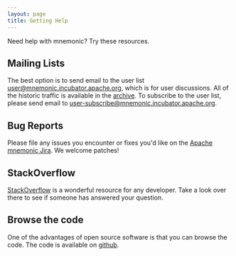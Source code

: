 ```yaml
---
layout: page
title: Getting Help
---
```


Need help with mnemonic? Try these resources.

## Mailing Lists

The best option is to send email to the user list
[user@mnemonic.incubator.apache.org](mailto:user@mnemonic.incubator.apache.org), which is for user
discussions. All of the historic traffic is available in the
[archive](http://mail-archives.apache.org/mod_mbox/incubator-mnemonic-user/). To
subscribe to the user list, please send email to
[user-subscribe@mnemonic.incubator.apache.org](mailto:user-subscribe@mnemonic.incubator.apache.org).

## Bug Reports

Please file any issues you encounter or fixes you'd like on the
[Apache mnemonic Jira](https://issues.apache.org/jira/browse/mnemonic). We welcome
patches!

## StackOverflow

[StackOverflow](http://stackoverflow.com) is a wonderful resource for
any developer. Take a look over there to see if someone has answered
your question.

## Browse the code

One of the advantages of open source software is that you can browse the code.
The code is available on [github](https://github.com/apache/incubator-mnemonic/tree/master).
